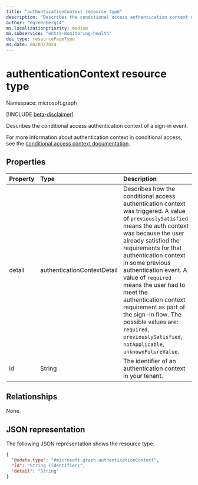 ```yaml
---
title: "authenticationContext resource type"
description: "Describes the conditional access authentication context of a sign-in event."
author: "egreenberg14"
ms.localizationpriority: medium
ms.subservice: "entra-monitoring-health"
doc_type: resourcePageType
ms.date: 04/03/2024
---
```


# authenticationContext resource type

Namespace: microsoft.graph

[!INCLUDE [beta-disclaimer](../../includes/beta-disclaimer.md)]

Describes the conditional access authentication context of a sign-in event. 

For more information about authentication context in conditional access, see the [conditional access context documentation](/azure/active-directory/conditional-access/concept-conditional-access-cloud-apps#authentication-context-preview). 

## Properties
|Property|Type|Description|
|:---|:---|:---|
|detail|authenticationContextDetail|Describes how the conditional access authentication context was triggered. A value of `previouslySatisfied` means the auth context was because the user already satisfied the requirements for that authentication context in some previous authentication event. A value of `required` means the user had to meet the authentication context requirement as part of the sign-in flow. The possible values are: `required`, `previouslySatisfied`, `notApplicable`, `unknownFutureValue`.|
|id|String|The identifier of an authentication context in your tenant.|

## Relationships
None.

## JSON representation
The following JSON representation shows the resource type.
<!-- {
  "blockType": "resource",
  "@odata.type": "microsoft.graph.authenticationContext"
}
-->
``` json
{
  "@odata.type": "#microsoft.graph.authenticationContext",
  "id": "String (identifier)",
  "detail": "String"
}
```

